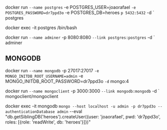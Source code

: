 docker run ` --name postgres ` -e POSTGRES_USER=joaorafael ` -e POSTGRES_PASSWORD=dr7ppd3o ` -e POSTGRES_DB=heroes ` p 5432:5432 ` -d ` postgres


docker exec -it postgres /bin/bash



docker run ` --name adminer ` -p 8080:8080 ` --link postgres:postgres ` -d ` adminer

## MONGODB

docker run ` --name mongodb ` -p 27017:27017 ` -e MONGO_INITDB_ROOT_USERNAME=admin ` -e MONGO_INITDB_ROOT_PASSWORD=dr7ppd3o ` -d ` mongo:4

docker run ` --name mongoclient ` -p 3000:3000 ` --link mongodb:mongodb ` -d ` mongoclient/mongoclient


docker exec -it mongodb ` mongo --host localhost -u admin -p dr7ppd3o --authenticationDatabase admin ` --eval "db.getSiblingDB('heroes').createUser({user: 'joaorafael', pwd: 'dr7ppd3o', roles: [{role: 'readWrite', db: 'heroes'}]})"
